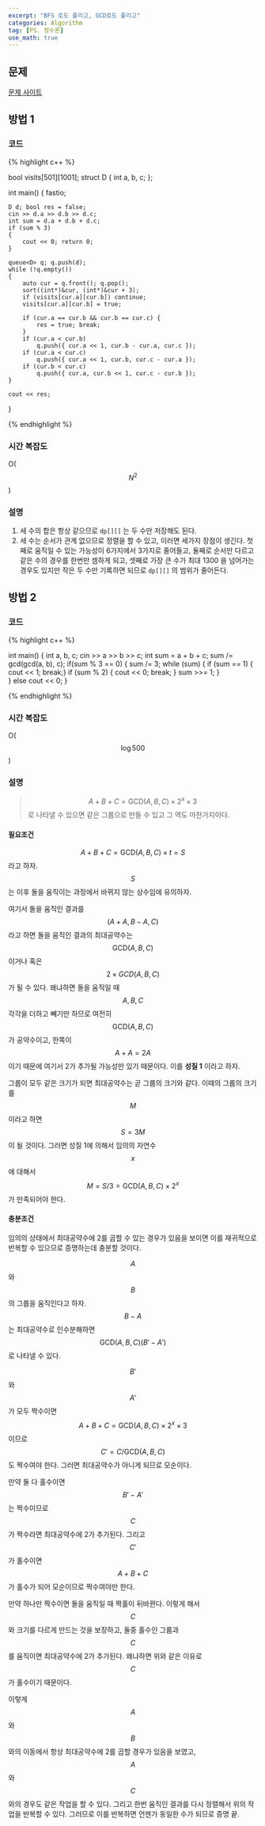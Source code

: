 ```yaml
---
excerpt: "BFS 로도 풀리고, GCD로도 풀리고"
categories: Algorithm
tag: [PS. 정수론]
use_math: true
---
```


## 문제

[문제 사이트](https://www.acmicpc.net/problem/12886)

## 방법 1

### 코드

{% highlight c++ %}

bool visits[501][1001];
struct D { int a, b, c; };

int main()
{
	fastio;

	D d; bool res = false;
	cin >> d.a >> d.b >> d.c;
	int sum = d.a + d.b + d.c;
	if (sum % 3)
	{
		cout << 0; return 0;
	}
	
	queue<D> q; q.push(d);
	while (!q.empty())
	{
		auto cur = q.front(); q.pop();
		sort((int*)&cur, (int*)&cur + 3);
		if (visits[cur.a][cur.b]) continue;
		visits[cur.a][cur.b] = true;
	
		if (cur.a == cur.b && cur.b == cur.c) {
			res = true; break;
		}
		if (cur.a < cur.b)
			q.push({ cur.a << 1, cur.b - cur.a, cur.c });
		if (cur.a < cur.c)
			q.push({ cur.a << 1, cur.b, cur.c - cur.a });
		if (cur.b < cur.c)
			q.push({ cur.a, cur.b << 1, cur.c - cur.b });
	}
	
	cout << res;
}

{% endhighlight %}

### 시간 복잡도

O($$N^2$$)

### 설명

1. 세 수의 합은 항상 같으므로 ```dp[][]``` 는 두 수만 저장해도 된다.
2. 세 수는 순서가 관계 없으므로 정렬을 할 수 있고, 이러면 세가지 장점이 생긴다. 첫째로 움직일 수 있는 가능성이 6가지에서 3가지로 줄어들고, 둘째로 순서만 다르고 같은 수의 경우를 한번만 셈하게 되고, 셋째로 가장 큰 수가 최대 1300 을 넘어가는 경우도 있지만 작은 두 수만 기록하면 되므로 ```dp[][]``` 의 범위가 줄어든다.



## 방법 2

### 코드

{% highlight c++ %}

int main()
{
    int a, b, c;
    cin >> a >> b >> c;
    int sum = a + b + c;
    sum /= gcd(gcd(a, b), c); 
    if(sum % 3 == 0) 
    {
        sum /= 3;
        while (sum)
        {
            if (sum == 1) { cout << 1; break;}
            if (sum % 2)  { cout << 0; break; }
            sum >>= 1;
        }        
    }
    else cout << 0;
}

{% endhighlight %}

### 시간 복잡도

O($$\log{500}$$)

### 설명

> $$A+B+C = \mathrm{GCD}(A, B, C) \times 2^x \times 3$$ 로 나타낼 수 있으면 같은 그룹으로 만들 수 있고 그 역도 마찬가지이다.

#### 필요조건

$$A + B + C = \mathrm{GCD}(A, B, C) \times t = S$$ 라고 하자. $$S$$ 는 이후 돌을 움직이는 과정에서 바뀌지 않는 상수임에 유의하자. 

여기서 돌을 움직인 결과를 $$(A+A, B-A, C)$$ 라고 하면 돌을 움직인 결과의 최대공약수는 $$\mathrm{GCD}(A, B, C)$$ 이거나 혹은 $$2\times GCD(A, B, C)$$ 가 될 수 있다. 왜냐하면 돌을 움직일 때 $$A, B, C$$ 각각을 더하고 빼기만 하므로 여전히 $$\mathrm{GCD}(A, B, C)$$ 가 공약수이고, 한쪽이 $$A+A = 2A$$ 이기 때문에 여기서 2가 추가될 가능성만 있기 때문이다. 이를 __성질 1__ 이라고 하자.

그룹이 모두 같은 크기가 되면 최대공약수는 곧 그룹의 크기와 같다. 이때의 그룹의 크기를 $$M$$ 이라고 하면 $$S = 3M$$ 이 될 것이다. 그러면 성질 1에 의해서 임의의 자연수 $$x$$ 에 대해서 $$M = S/3 = \mathrm{GCD}(A, B, C) \times 2^x$$ 가 만족되어야 한다. 

#### 충분조건

임의의 상태에서 최대공약수에 2를 곱할 수 있는 경우가 있음을 보이면 이를 재귀적으로 반복할 수 있으므로 증명하는데 충분할 것이다.

$$A$$ 와 $$B$$ 의 그룹을 움직인다고 하자. $$B-A$$ 는 최대공약수로 인수분해하면 $$\mathrm{GCD}(A, B, C)(B' - A')$$ 로 나타낼 수 있다.

$$B'$$ 와 $$A'$$ 가 모두 짝수이면 $$A + B + C = \mathrm{GCD}(A, B, C) \times 2^x \times 3 $$ 이므로 $$C' = C/ \mathrm{GCD}(A,B,C)$$ 도 짝수여야 한다. 그러면 최대공약수가 아니게 되므로 모순이다.

만약 둘 다 홀수이면 $$B'-A'$$ 는 짝수이므로 $$C$$ 가 짝수라면 최대공약수에 2가 추가된다. 그리고 $$C'$$ 가 홀수이면 $$A + B + C$$ 가 홀수가 되어 모순이므로 짝수여야만 한다.

만약 하나만 짝수이면 돌을 움직일 때 짝홀이 뒤바뀐다. 이렇게 해서 $$C$$ 와 크기를 다르게 만드는 것을 보장하고, 둘중 홀수인 그룹과 $$C$$ 를 움직이면 최대공약수에 2가 추가된다. 왜냐하면 위와 같은 이유로 $$C$$ 가 홀수이기 때문이다.

이렇게 $$A$$ 와 $$B$$ 와의 이동에서 항상 최대공약수에 2를 곱할 경우가 있음을 보였고, $$A$$ 와 $$C$$ 와의 경우도 같은 작업을 할 수 있다. 그리고 한번 움직인 결과를 다시 정렬해서 위의 작업을 반복할 수 있다. 그러므로 이를 반복하면 언젠가 동일한 수가 되므로 증명 끝.